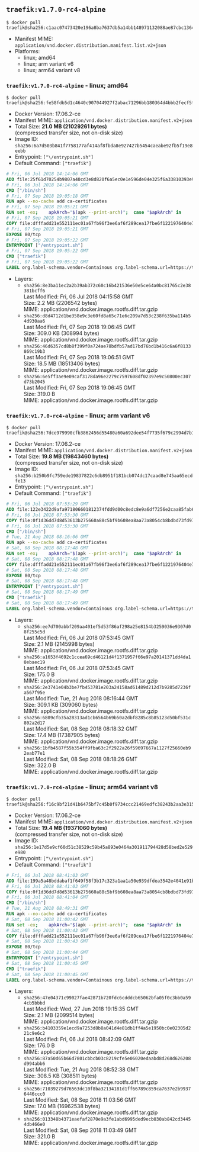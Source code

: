 ## `traefik:v1.7.0-rc4-alpine`

```console
$ docker pull traefik@sha256:c1aac07473420e196a8ba7637db5a14bb148971132088ae87cbc136487d286ad
```

-	Manifest MIME: `application/vnd.docker.distribution.manifest.list.v2+json`
-	Platforms:
	-	linux; amd64
	-	linux; arm variant v6
	-	linux; arm64 variant v8

### `traefik:v1.7.0-rc4-alpine` - linux; amd64

```console
$ docker pull traefik@sha256:fe58fdb5d1c4640c907044927f2abac71296bb180364d4bbb2fecf5fdc2c40bc
```

-	Docker Version: 17.06.2-ce
-	Manifest MIME: `application/vnd.docker.distribution.manifest.v2+json`
-	Total Size: **21.0 MB (21029261 bytes)**  
	(compressed transfer size, not on-disk size)
-	Image ID: `sha256:6a7d503b841f7758177af414af8fbda8e927427b5454caeabe92fb5f19e8eebb`
-	Entrypoint: `["\/entrypoint.sh"]`
-	Default Command: `["traefik"]`

```dockerfile
# Fri, 06 Jul 2018 14:14:06 GMT
ADD file:25f61d70254b9807a40cd3e8d820f6a5ec0e1e596de04e325f6a33810393e95a in / 
# Fri, 06 Jul 2018 14:14:06 GMT
CMD ["/bin/sh"]
# Fri, 07 Sep 2018 19:05:18 GMT
RUN apk --no-cache add ca-certificates
# Fri, 07 Sep 2018 19:05:21 GMT
RUN set -ex; 	apkArch="$(apk --print-arch)"; 	case "$apkArch" in 		armhf) arch='arm' ;; 		aarch64) arch='arm64' ;; 		x86_64) arch='amd64' ;; 		*) echo >&2 "error: unsupported architecture: $apkArch"; exit 1 ;; 	esac; 	wget --quiet -O /usr/local/bin/traefik "https://github.com/containous/traefik/releases/download/v1.7.0-rc4/traefik_linux-$arch"; 	chmod +x /usr/local/bin/traefik
# Fri, 07 Sep 2018 19:05:21 GMT
COPY file:dfffadd21e552111ec01a67fb96f3ee6af6f289cea17fbe6f1221976404e73b3 in / 
# Fri, 07 Sep 2018 19:05:21 GMT
EXPOSE 80/tcp
# Fri, 07 Sep 2018 19:05:22 GMT
ENTRYPOINT ["/entrypoint.sh"]
# Fri, 07 Sep 2018 19:05:22 GMT
CMD ["traefik"]
# Fri, 07 Sep 2018 19:05:22 GMT
LABEL org.label-schema.vendor=Containous org.label-schema.url=https://traefik.io org.label-schema.name=Traefik org.label-schema.description=A modern reverse-proxy org.label-schema.version=v1.7.0-rc4 org.label-schema.docker.schema-version=1.0
```

-	Layers:
	-	`sha256:8e3ba11ec2a2b39ab372c60c16b421536e50e5ce64a0bc81765c2e38381bcff6`  
		Last Modified: Fri, 06 Jul 2018 04:15:58 GMT  
		Size: 2.2 MB (2206542 bytes)  
		MIME: application/vnd.docker.image.rootfs.diff.tar.gzip
	-	`sha256:d8d4712d1be358e9c3e60fd8a65c71e6c209a7d53c238f635ba114b54d930aa6`  
		Last Modified: Fri, 07 Sep 2018 19:06:45 GMT  
		Size: 309.0 KB (308994 bytes)  
		MIME: application/vnd.docker.image.rootfs.diff.tar.gzip
	-	`sha256:46d6357cd8b8f399f0a724ae78bdfb57ad17bd76bd1b416c6a6f8133869c19b3`  
		Last Modified: Fri, 07 Sep 2018 19:06:51 GMT  
		Size: 18.5 MB (18513406 bytes)  
		MIME: application/vnd.docker.image.rootfs.diff.tar.gzip
	-	`sha256:6e5ff3ae9e09caf3178da96e2279c7597608df02397e9c50800ec307d73b2045`  
		Last Modified: Fri, 07 Sep 2018 19:06:45 GMT  
		Size: 319.0 B  
		MIME: application/vnd.docker.image.rootfs.diff.tar.gzip

### `traefik:v1.7.0-rc4-alpine` - linux; arm variant v6

```console
$ docker pull traefik@sha256:7dce979990cfb3862456d55480a60a692dee54f7735f679c2994d7b1abf9b42b
```

-	Docker Version: 17.06.2-ce
-	Manifest MIME: `application/vnd.docker.distribution.manifest.v2+json`
-	Total Size: **19.8 MB (19843460 bytes)**  
	(compressed transfer size, not on-disk size)
-	Image ID: `sha256:b250b9fc759ede19837822c6db8951f181bcb074dc17caad8e745aa65ecdfe13`
-	Entrypoint: `["\/entrypoint.sh"]`
-	Default Command: `["traefik"]`

```dockerfile
# Fri, 06 Jul 2018 07:53:29 GMT
ADD file:122e3422d9afa971806601812374fdd9d00c8edc8e9a6df7256e2caa85fab6d1 in / 
# Fri, 06 Jul 2018 07:53:30 GMT
COPY file:0f1d36dd7d8d53613b275660a88c5bf9b608ea8aa73a8054cb8bdbd73fd971ac in /etc/localtime 
# Fri, 06 Jul 2018 07:53:30 GMT
CMD ["/bin/sh"]
# Tue, 21 Aug 2018 08:16:06 GMT
RUN apk --no-cache add ca-certificates
# Sat, 08 Sep 2018 08:17:48 GMT
RUN set -ex; 	apkArch="$(apk --print-arch)"; 	case "$apkArch" in 		armhf) arch='arm' ;; 		aarch64) arch='arm64' ;; 		x86_64) arch='amd64' ;; 		*) echo >&2 "error: unsupported architecture: $apkArch"; exit 1 ;; 	esac; 	wget --quiet -O /usr/local/bin/traefik "https://github.com/containous/traefik/releases/download/v1.7.0-rc4/traefik_linux-$arch"; 	chmod +x /usr/local/bin/traefik
# Sat, 08 Sep 2018 08:17:48 GMT
COPY file:dfffadd21e552111ec01a67fb96f3ee6af6f289cea17fbe6f1221976404e73b3 in / 
# Sat, 08 Sep 2018 08:17:48 GMT
EXPOSE 80/tcp
# Sat, 08 Sep 2018 08:17:48 GMT
ENTRYPOINT ["/entrypoint.sh"]
# Sat, 08 Sep 2018 08:17:49 GMT
CMD ["traefik"]
# Sat, 08 Sep 2018 08:17:49 GMT
LABEL org.label-schema.vendor=Containous org.label-schema.url=https://traefik.io org.label-schema.name=Traefik org.label-schema.description=A modern reverse-proxy org.label-schema.version=v1.7.0-rc4 org.label-schema.docker.schema-version=1.0
```

-	Layers:
	-	`sha256:ee7d700abbf209aa401ef5d53f86af298a25e8154b3259036e9307d08f255c5d`  
		Last Modified: Fri, 06 Jul 2018 07:53:45 GMT  
		Size: 2.1 MB (2145998 bytes)  
		MIME: application/vnd.docker.image.rootfs.diff.tar.gzip
	-	`sha256:a1653f4692c1ccea69cd46121d4f1371957f66e97a20141371dd4da10ebaec19`  
		Last Modified: Fri, 06 Jul 2018 07:53:45 GMT  
		Size: 175.0 B  
		MIME: application/vnd.docker.image.rootfs.diff.tar.gzip
	-	`sha256:2e3741e04b3be7fb453781e203a24158ad61489d212d7b9285d7236fa567f95e`  
		Last Modified: Tue, 21 Aug 2018 08:16:44 GMT  
		Size: 309.1 KB (309060 bytes)  
		MIME: application/vnd.docker.image.rootfs.diff.tar.gzip
	-	`sha256:6809cfb35a28313ad1cb6564b69b50a2dbf8285c8b85123d50bf531c802a2d17`  
		Last Modified: Sat, 08 Sep 2018 08:18:32 GMT  
		Size: 17.4 MB (17387905 bytes)  
		MIME: application/vnd.docker.image.rootfs.diff.tar.gzip
	-	`sha256:1bfb4587f55b354ff9fba63c2f2922a26f59697667a1127f25660eb92eab77e1`  
		Last Modified: Sat, 08 Sep 2018 08:18:26 GMT  
		Size: 322.0 B  
		MIME: application/vnd.docker.image.rootfs.diff.tar.gzip

### `traefik:v1.7.0-rc4-alpine` - linux; arm64 variant v8

```console
$ docker pull traefik@sha256:f16c9bf21d41b6475bf7c45b0f9734ccc21469edfc38243b2aa3e315b6779bb7
```

-	Docker Version: 17.06.2-ce
-	Manifest MIME: `application/vnd.docker.distribution.manifest.v2+json`
-	Total Size: **19.4 MB (19371060 bytes)**  
	(compressed transfer size, not on-disk size)
-	Image ID: `sha256:1e17d5e9cf60d51c38529c59b45a893e0464a301911794428d58bed2e529e980`
-	Entrypoint: `["\/entrypoint.sh"]`
-	Default Command: `["traefik"]`

```dockerfile
# Fri, 06 Jul 2018 08:41:03 GMT
ADD file:199a5a48bddabaf1f649f58f3b17c323a1aa1a50e939dfdea3542e4041e91b7b in / 
# Fri, 06 Jul 2018 08:41:03 GMT
COPY file:0f1d36dd7d8d53613b275660a88c5bf9b608ea8aa73a8054cb8bdbd73fd971ac in /etc/localtime 
# Fri, 06 Jul 2018 08:41:04 GMT
CMD ["/bin/sh"]
# Tue, 21 Aug 2018 08:49:31 GMT
RUN apk --no-cache add ca-certificates
# Sat, 08 Sep 2018 11:00:42 GMT
RUN set -ex; 	apkArch="$(apk --print-arch)"; 	case "$apkArch" in 		armhf) arch='arm' ;; 		aarch64) arch='arm64' ;; 		x86_64) arch='amd64' ;; 		*) echo >&2 "error: unsupported architecture: $apkArch"; exit 1 ;; 	esac; 	wget --quiet -O /usr/local/bin/traefik "https://github.com/containous/traefik/releases/download/v1.7.0-rc4/traefik_linux-$arch"; 	chmod +x /usr/local/bin/traefik
# Sat, 08 Sep 2018 11:00:43 GMT
COPY file:dfffadd21e552111ec01a67fb96f3ee6af6f289cea17fbe6f1221976404e73b3 in / 
# Sat, 08 Sep 2018 11:00:43 GMT
EXPOSE 80/tcp
# Sat, 08 Sep 2018 11:00:44 GMT
ENTRYPOINT ["/entrypoint.sh"]
# Sat, 08 Sep 2018 11:00:45 GMT
CMD ["traefik"]
# Sat, 08 Sep 2018 11:00:45 GMT
LABEL org.label-schema.vendor=Containous org.label-schema.url=https://traefik.io org.label-schema.name=Traefik org.label-schema.description=A modern reverse-proxy org.label-schema.version=v1.7.0-rc4 org.label-schema.docker.schema-version=1.0
```

-	Layers:
	-	`sha256:47e04371c99027fae42871b720fdc6cdddcb65062bfa05f0c3bb0a594cb5bbbd`  
		Last Modified: Wed, 27 Jun 2018 19:15:35 GMT  
		Size: 2.1 MB (2099514 bytes)  
		MIME: application/vnd.docker.image.rootfs.diff.tar.gzip
	-	`sha256:b4103359e1ecd9a7253d8b8a041d4e81db1ff4a5e1950bc0e02305d221c9e6c2`  
		Last Modified: Fri, 06 Jul 2018 08:42:09 GMT  
		Size: 176.0 B  
		MIME: application/vnd.docker.image.rootfs.diff.tar.gzip
	-	`sha256:87a50d65b66d7801cbbcb03c8219cfe5e06020edaabd8d268d626208d994abb6`  
		Last Modified: Tue, 21 Aug 2018 08:52:38 GMT  
		Size: 308.5 KB (308511 bytes)  
		MIME: application/vnd.docker.image.rootfs.diff.tar.gzip
	-	`sha256:71039279d76563dc10f8ba32134181d1ff66789c859ca7637e2b99376446ccc0`  
		Last Modified: Sat, 08 Sep 2018 11:03:56 GMT  
		Size: 17.0 MB (16962538 bytes)  
		MIME: application/vnd.docker.image.rootfs.diff.tar.gzip
	-	`sha256:013348b4371eaefaf2870e9a3fe1abd6995ded9ecb030ab842cd34454db466e0`  
		Last Modified: Sat, 08 Sep 2018 11:03:49 GMT  
		Size: 321.0 B  
		MIME: application/vnd.docker.image.rootfs.diff.tar.gzip
